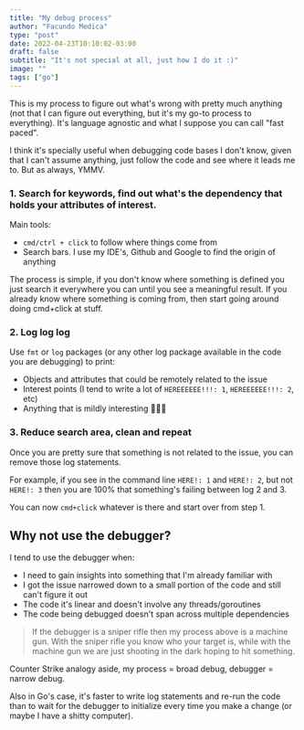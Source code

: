 ```yaml
---
title: "My debug process"
author: "Facundo Medica"
type: "post"
date: 2022-04-23T10:10:02-03:00
draft: false
subtitle: "It's not special at all, just how I do it :)"
image: ""
tags: ["go"]
---
```


This is my process to figure out what's wrong with pretty much anything (not that I can figure out everything, but it's my go-to process to everything). It's language agnostic and what I suppose you can call "fast paced".

I think it's specially useful when debugging code bases I don't know, given that I can't assume anything, just follow the code and see where it leads me to. But as always, YMMV.

### 1. Search for keywords, find out what's the dependency that holds your attributes of interest.

Main tools:

- `cmd/ctrl + click` to follow where things come from
- Search bars. I use my IDE's, Github and Google to find the origin of anything

The process is simple, if you don't know where something is defined you just search it everywhere you can until you see a meaningful result. If you already know where something is coming from, then start going around doing cmd+click at stuff.

### 2. Log log log

Use `fmt` or `log` packages (or any other log package available in the code you are debugging) to print:

- Objects and attributes that could be remotely related to the issue
- Interest points (I tend to write a lot of `HEREEEEEE!!!: 1`, `HEREEEEEE!!!: 2`, etc)
- Anything that is mildly interesting 🤷🏻‍♂️

### 3. Reduce search area, clean and repeat

Once you are pretty sure that something is not related to the issue, you can remove those log statements.

For example, if you see in the command line `HERE!: 1` and `HERE!: 2`, but not `HERE!: 3` then you are 100% that something's failing between log 2 and 3.

You can now `cmd+click` whatever is there and start over from step 1.

## Why not use the debugger?

I tend to use the debugger when:

- I need to gain insights into something that I'm already familiar with
- I got the issue narrowed down to a small portion of the code and still can't figure it out
- The code it's linear and doesn't involve any threads/goroutines
- The code being debugged doesn't span across multiple dependencies

> If the debugger is a sniper rifle then my process above is a machine gun. With the sniper rifle you know who your target is, while with the machine gun we are just shooting in the dark hoping to hit something.

Counter Strike analogy aside, my process = broad debug, debugger = narrow debug.

Also in Go's case, it's faster to write log statements and re-run the code than to wait for the debugger to initialize every time you make a change (or maybe I have a shitty computer).